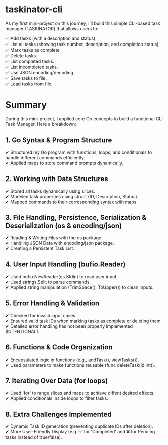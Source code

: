 # taskinator-cli
As my first mini-project on this journey, I’ll build this simple CLI-based task manager (TASKINATOR) that allows users to:

✅ Add tasks (with a description and status)  
✅ List all tasks (showing task number, description, and completion status)  
✅ Mark tasks as complete  
✅ Delete tasks.  
✅ List completed tasks.  
✅ List incompleted tasks.  
✅ Use JSON encoding/decoding.  
✅ Save tasks to file.  
✅ Load tasks from file.  

# Summary

During this mini-project, I applied core Go concepts to build a functional CLI Task Manager. Here a breakdown:

## 1. Go Syntax & Program Structure

✔ Structured my Go program with functions, loops, and conditionals to handle different commands efficiently.  
✔ Applied maps to store command prompts dynamically.  

## 2. Working with Data Structures

✔ Stored all tasks dynamically using slices.  
✔ Modeled task properties using struct (ID, Description, Status).  
✔ Mapped commands to their corresponding syntax with maps.  

## 3. File Handling, Persistence, Serialization & Deserialization (os & encoding/json)

✔ Reading & Writing Files with the os package.  
✔ Handling JSON Data with encoding/json package.  
✔ Creating a Persistent Task List.  

## 4. User Input Handling (bufio.Reader)

✔ Used bufio.NewReader(os.Stdin) to read user input.  
✔ Used strings.Split to parse commands.  
✔ Applied string manipulation (TrimSpace(), ToUpper()) to clean inputs.  

## 5. Error Handling & Validation

✔ Checked for invalid input cases.  
✔ Ensured valid task IDs when marking tasks as complete or deleting them.  
✔ Detailed error handling has not been properly implemented (INTENTIONAL).  

## 6. Functions & Code Organization

✔ Encapsulated logic in functions (e.g., addTask(), viewTasks()).  
✔ Used parameters to make functions reusable (func deleteTask(id int)).  

## 7. Iterating Over Data (for loops)

✔ Used 'for' to range slices and maps to achieve diffent desired effects.  
✔ Applied conditionals inside loops to filter tasks.  

## 8. Extra Challenges Implemented

✔ Dynamic Task ID generation (preventing duplicate IDs after deletion).  
✔ More User-Friendly Display (e.g. ✅ for 'Completed' and ❌ for Pending tasks instead of true/false).  
